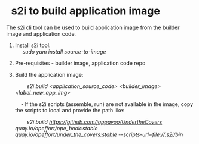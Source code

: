 # &nbsp; s2i to build application image

The s2i cli tool can be used to build application image from the builder image and application code.

1. Install s2i tool:
<br/> &nbsp; &nbsp;&nbsp; *sudo yum install source-to-image*
2. Pre-requisites - builder image, application code repo

3. Build the application image:

	&nbsp; &nbsp; &nbsp; &nbsp; *s2i build <application_source_code> <builder_image> <label_new_app_img>*

	&nbsp; &nbsp; - If the s2i scripts (assemble, run) are not available in the image, copy the scripts to local and provide the path like:
	
	&nbsp; &nbsp; &nbsp; &nbsp; *s2i build https://github.com/jappavoo/UndertheCovers quay.io/opeffort/ope_book:stable quay.io/opeffort/under_the_covers:stable --scripts-url=file://.s2i/bin*

